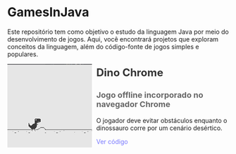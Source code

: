 # GamesInJava
Este repositório tem como objetivo o estudo da linguagem Java por meio do desenvolvimento de jogos. Aqui, você encontrará projetos que exploram conceitos da linguagem, além do código-fonte de jogos simples e populares.

<div style="display: flex; align-items: center; margin-bottom: 20px;">
  <img src="DinoChrome/imagem/img.png" alt="Imagem" style="height: 190px; margin-right: 10px;">
  <div>
    <h2 style="margin-top: 0; font-size: 24px; color: #333;">Dino Chrome</h2>
    <h3 style="font-size: 18px; color: #666;">Jogo offline incorporado no navegador Chrome</h3>
    <p style="margin-top: 0;">O jogador deve evitar obstáculos enquanto o dinossauro corre por um cenário desértico.</p>
    <div>
      <a href="DinoChrome" style="color: rgb(120, 120, 255); text-decoration: none;">Ver código</a>
    </div>
  </div>
</div>